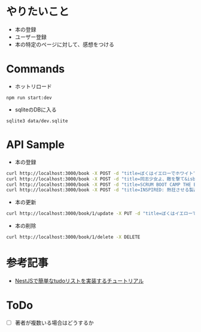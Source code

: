 # やりたいこと
- 本の登録
- ユーザー登録
- 本の特定のページに対して、感想をつける

# Commands
- ホットリロード
```
npm run start:dev
```

- sqliteのDBに入る
```
sqlite3 data/dev.sqlite
```

# API Sample
- 本の登録
```bash
curl http://localhost:3000/book -X POST -d "title=ぼくはイエローでホワイトで、ちょっとブルー&isbn=978-4-10-352681-0&author=ブレイディみかこ"
curl http://localhost:3000/book -X POST -d "title=同志少女よ、敵を撃て&isbn=9784152100641&author=逢坂 冬馬"
curl http://localhost:3000/book -X POST -d "title=SCRUM BOOT CAMP THE BOOK【増補改訂版】 スクラムチームではじめるアジャイル開発&isbn=9784798163680&author=西村 直人"
curl http://localhost:3000/book -X POST -d "title=INSPIRED: 熱狂させる製品を生み出すプロダクトマネジメント&isbn=9784820727507&author=マーティ・ケーガン"
```

- 本の更新
```bash
curl http://localhost:3000/book/1/update -X PUT -d "title=ぼくはイエローでホワイトで、ちょっとブルー&isbn=9784103526810&author=ブレイディみかこ"
```

- 本の削除
```bash
curl http://localhost:3000/book/1/delete -X DELETE
```

# 参考記事
- [NestJSで簡単なtudoリストを実装するチュートリアル](https://taroosg.io/nestjs-tutorial)

# ToDo
- [ ] 著者が複数いる場合はどうするか